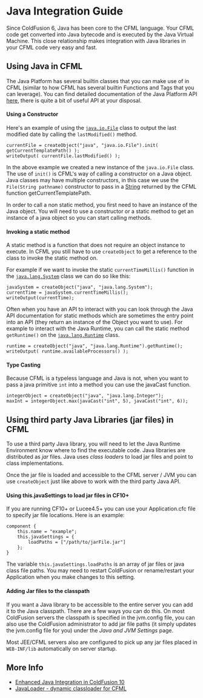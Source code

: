 # Java Integration Guide

Since ColdFusion 6, Java has been core to the CFML language. Your CFML code get converted into Java bytecode and is executed by the Java Virtual Machine. This close relationship makes integration with Java libraries in your CFML code very easy and fast.

## Using Java in CFML

The Java Platform has several builtin classes that you can make use of in CFML (similar to how CFML has several builtin Functions and Tags that you can leverage). You can find detailed documentation of the Java Platform API [here](http://docs.oracle.com/javase/8/docs/api/index.html), there is quite a bit of useful API at your disposal.

#### Using a Constructor

Here's an example of using the [`java.io.File`](http://javadocs.org/java.io.File) class to output the last modified date by calling the `lastModified()` method.

	currentFile = createObject("java", "java.io.File").init( getCurrentTemplatePath() );
	writeOutput( currentFile.lastModified() );

In the above example we created a new instance of the `java.io.File` class. The use of `init()` is CFML's way of calling a constructor on a Java object. Java classes may have multiple constructors, in this case we use the `File(String pathname)` constructor to pass in a [String](http://javadocs.org/string) returned by the CFML function getCurrentTemplatePath.

In order to call a non static method, you first need to have an instance of the Java object. You will need to use a constructor or a static method to get an instance of a java object so you can start calling methods.

#### Invoking a static method

A static method is a function that does not require an object instance to execute. In CFML you still have to use `createObject` to get a reference to the class to invoke the static method on.

For example if we want to invoke the static `currentTimeMillis()` function in the [`java.lang.System`](http://javadocs.org/java.lang.System) class
we can do so like this:

	javaSystem = createObject("java", "java.lang.System");
	currentTime = javaSystem.currentTimeMillis();
	writeOutput(currentTime);

Often when you have an API to interact with you can look through the Java API documentation for static methods which are sometimes the entry point into an API (they return an instance of the Object you want to use). For example to interact with the Java Runtime, you can call the static method `getRuntime()` on the [`java.lang.Runtime`](http://javadocs.org/runtime) class.

	runtime = createObject("java", "java.lang.Runtime").getRuntime();
	writeOutput( runtime.availableProcessors() );

#### Type Casting 

Because CFML is a typeless language and Java is not, when you want to pass a java primitive `int` into a method you can use the javaCast function.

	integerObject = createObject("java", "java.lang.Integer");
	maxInt = integerObject.max(javaCast("int", 5), javaCast("int", 6));

## Using third party Java Libraries (jar files) in CFML

To use a third party Java library, you will need to let the Java Runtime Environment know where to find the executable code. Java libraries are distributed as _jar_ files. Java uses _class loaders_ to load jar files and point to class implementations.

Once the jar file is loaded and accessible to the CFML server / JVM you can use `createObject` just like above to work with the third party Java API.

#### Using this.javaSettings to load jar files in CF10+

If you are running CF10+ or Lucee4.5+ you can use your Application.cfc file to specify jar file locations. Here is an example:

	component {
		this.name = "example";
		this.javaSettings = {
			loadPaths = ["/path/to/jarFile.jar"]
		};
	}

The variable `this.javaSettings.loadPaths` is an array of jar files or java class file paths. You may need to restart ColdFusion or rename/restart your Application when you make changes to this setting.

#### Adding Jar files to the classpath

If you want a Java library to be accessible to the entire server you can add it to the Java classpath. There are a few ways you can do this. On most ColdFusion servers the classpath is specified in the jvm.config file, you can also use the ColdFusion administrator to add jar file paths (it simply updates the jvm.config file for you) under the _Java and JVM Settings_ page.

Most JEE/CFML servers also are configured to pick up any jar files placed in `WEB-INF/lib` automatically on server startup.

## More Info

* [Enhanced Java Integration in ColdFusion 10](http://help.adobe.com/en_US/ColdFusion/10.0/Developing/WSe61e35da8d318518-106e125d1353e804331-8000.html)
* [JavaLoader - dynamic classloader for CFML](https://github.com/markmandel/JavaLoader)